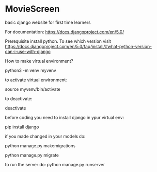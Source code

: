# MovieScreen

basic django website for first time learners

For documentation: https://docs.djangoproject.com/en/5.0/

Prerequisite install python. To see which version visit https://docs.djangoproject.com/en/5.0/faq/install/#what-python-version-can-i-use-with-django

How to make virtual environment?

python3 -m venv myvenv

to activate virtual environment:

source myvenv/bin/activate

to deactivate:

deactivate

before coding you need to install django in ypur virtual env:

pip install django

if you made changed in your models do:

python manage.py makemigrations

python manage.py migrate

to run the server do:
python manage.py runserver
